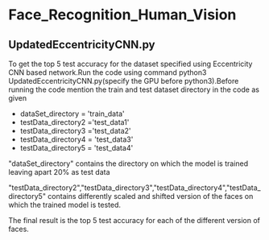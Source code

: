 # Face_Recognition_Human_Vision

## UpdatedEccentricityCNN.py 
To get the top 5 test accuracy for the dataset specified using Eccentricity CNN based network.Run the code using command python3 UpdatedEccentricityCNN.py(specify the GPU before python3).Before running the code mention the train and test dataset directory in the code as given
- dataSet_directory = 'train_data'
- testData_directory2 ='test_data1'
- testData_directory3 ='test_data2'
- testData_directory4 = 'test_data3'
- testData_directory5 = 'test_data4'                             
  
"dataSet_directory" contains the directory on which the model is trained leaving apart 20% as test data

"testData_directory2","testData_directory3","testData_directory4","testData_directory5" contains differently scaled and shifted  version of the faces on which the trained model is tested.

The final result is the top 5 test accuracy for each of the different version of faces.
